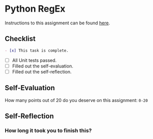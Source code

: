 # Python RegEx

Instructions to this assignment can be found [here](https://it3038c.github.io/modules/10/python-regex).

## Checklist

```md
- [x] This task is complete.
```

- [ ] All Unit tests passed.
- [ ] Filled out the self-evaluation.
- [ ] Filled out the self-reflection.

## Self-Evaluation

How many points out of 20 do you deserve on this assignment: `0-20`

## Self-Reflection
<!-- What did you learn that you found interesting -->

### How long it took you to finish this?

